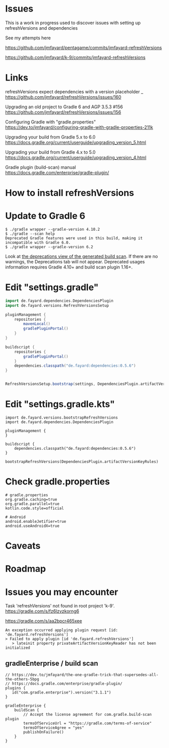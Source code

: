 # Issues

This is a work in progress used to discover issues with setting up refreshVersions and dependencies

See my attempts here

https://github.com/jmfayard/pentagame/commits/jmfayard-refreshVersions

https://github.com/jmfayard/k-9/commits/jmfayard-refreshVersions

# Links

refreshVersions expect dependencies with a version placeholder _
https://github.com/jmfayard/refreshVersions/issues/160

Upgrading an old project to Gradle 6 and AGP 3.5.3 #156
https://github.com/jmfayard/refreshVersions/issues/156

Configuring Gradle with "gradle.properties"
https://dev.to/jmfayard/configuring-gradle-with-gradle-properties-211k

Upgrading your build from Gradle 5.x to 6.0
https://docs.gradle.org/current/userguide/upgrading_version_5.html

Upgrading your build from Gradle 4.x to 5.0
https://docs.gradle.org/current/userguide/upgrading_version_4.html

Gradle plugin (build-scan) manual
https://docs.gradle.com/enterprise/gradle-plugin/

# How to install refreshVersions

# Update to Gradle 6

```
$ ./gradle wrapper --gradle-version 4.10.2
$ ./gradle --scan help
Deprecated Gradle features were used in this build, making it incompatible with Gradle 6.0.
$ ./gradle wrapper --gradle-version 6.2
```

Look at [the deprecations view of the generated build scan](https://gradle.com/enterprise/releases/2018.4). If there are no warnings, the Deprecations tab will not appear. Deprecated usages information requires Gradle 4.10+ and build scan plugin 1.16+.


# Edit "settings.gradle"

```groovy
import de.fayard.dependencies.DependenciesPlugin
import de.fayard.versions.RefreshVersionsSetup

pluginManagement {
    repositories {
        mavenLocal()
        gradlePluginPortal()
    }
}

buildscript {
    repositories {
        gradlePluginPortal()
    }
    dependencies.classpath("de.fayard:dependencies:0.5.6")
}


RefreshVersionsSetup.bootstrap(settings, DependenciesPlugin.artifactVersionKeyRules)
```

# Edit "settings.gradle.kts"

```
import de.fayard.versions.bootstrapRefreshVersions
import de.fayard.dependencies.DependenciesPlugin

pluginManagement {
}

buildscript {
    dependencies.classpath("de.fayard:dependencies:0.5.6")
}

bootstrapRefreshVersions(DependenciesPlugin.artifactVersionKeyRules)
```

# Check gradle.properties

```
# gradle.properties
org.gradle.caching=true
org.gradle.parallel=true
kotlin.code.style=official

# Android
android.enableJetifier=true
android.useAndroidX=true

```

# Caveats


# Roadmap


# Issues you may encounter


Task 'refreshVersions' not found in root project 'k-9'.
https://gradle.com/s/fz6lzvzkorng6


https://gradle.com/s/aa2bpcr465xee

```
An exception occurred applying plugin request [id: 'de.fayard.refreshVersions']
> Failed to apply plugin [id 'de.fayard.refreshVersions']
   > lateinit property privateArtifactVersionKeyReader has not been initialized
```


## gradleEnterprise / build scan

```
// https://dev.to/jmfayard/the-one-gradle-trick-that-supersedes-all-the-others-5bpg
// https://docs.gradle.com/enterprise/gradle-plugin/
plugins {
   id("com.gradle.enterprise").version("3.1.1")
}

gradleEnterprise {
    buildScan {
        // Accept the license agreement for com.gradle.build-scan plugin
        termsOfServiceUrl = "https://gradle.com/terms-of-service"
        termsOfServiceAgree = "yes"
        publishOnFailure()
    }
}
```

